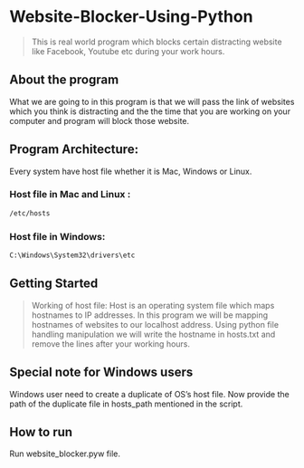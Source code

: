 # Website-Blocker-Using-Python

> This is real world program which blocks certain distracting website like Facebook, Youtube etc during your work hours.

## About the program 

What we are going to in this program is that we will pass the link of websites which you think is distracting and the the time that you are working on your computer and program will block those website.

## Program Architecture:
Every system have host file whether it is Mac, Windows or Linux.

### Host file in Mac and Linux :
```sh
/etc/hosts
```

### Host file in Windows:
```sh
C:\Windows\System32\drivers\etc
```

## Getting Started
> Working of host file: Host is an operating system file which maps hostnames to IP addresses. In this program we will be mapping hostnames of websites to our localhost address. Using python file handling manipulation we will write the hostname in hosts.txt and remove the lines after your working hours.


## Special note for Windows users 
Windows user need to create a duplicate of OS’s host file. Now provide the path of the duplicate file in hosts_path mentioned in the script.

## How to run 
 Run website_blocker.pyw file.
